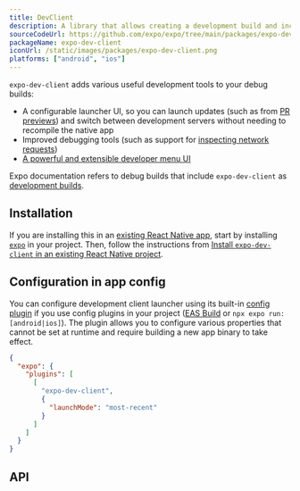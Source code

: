 ```yaml
---
title: DevClient
description: A library that allows creating a development build and includes useful development tools.
sourceCodeUrl: https://github.com/expo/expo/tree/main/packages/expo-dev-client
packageName: expo-dev-client
iconUrl: /static/images/packages/expo-dev-client.png
platforms: ["android", "ios"]
---
```


`expo-dev-client` adds various useful development tools to your debug builds:

- A configurable launcher UI, so you can launch updates (such as from [PR previews](/develop/development-builds/development-workflows#pr-previews)) and switch between development servers without needing to recompile the native app
- Improved debugging tools (such as support for [inspecting network requests](/debugging/tools/#inspecting-network-requests))
- [A powerful and extensible developer menu UI](/debugging/tools#developer-menu)

Expo documentation refers to debug builds that include `expo-dev-client` as [development builds](/develop/development-builds/introduction/).

## Installation

If you are installing this in an [existing React Native app](/bare/overview/), start by installing [`expo`](/bare/installing-expo-modules/) in your project. Then, follow the instructions from [Install `expo-dev-client` in an existing React Native project](/bare/install-dev-builds-in-bare/).

## Configuration in app config

You can configure development client launcher using its built-in [config plugin](/config-plugins/introduction/) if you use config plugins in your project ([EAS Build](/build/introduction) or `npx expo run:[android|ios]`). The plugin allows you to configure various properties that cannot be set at runtime and require building a new app binary to take effect.

```json app.json
{
  "expo": {
    "plugins": [
      [
        "expo-dev-client",
        {
          "launchMode": "most-recent"
        }
      ]
    ]
  }
}
```

## API

```js

```